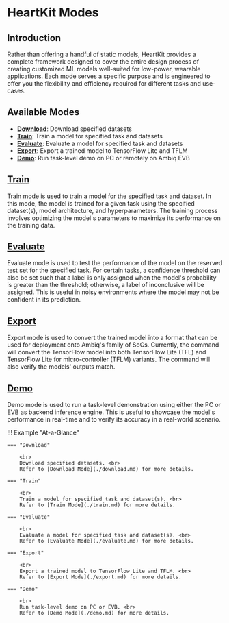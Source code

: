 # HeartKit Modes


## <span class="sk-h2-span">Introduction</span>

Rather than offering a handful of static models, HeartKit provides a complete framework designed to cover the entire design process of creating customized ML models well-suited for low-power, wearable applications. Each mode serves a specific purpose and is engineered to offer you the flexibility and efficiency required for different tasks and use-cases.


## Available Modes

- **[Download](./download.md)**: Download specified datasets
- **[Train](./train.md)**: Train a model for specified task and datasets
- **[Evaluate](./evaluate.md)**: Evaluate a model for specified task and datasets
- **[Export](./export.md)**: Export a trained model to TensorFlow Lite and TFLM
- **[Demo](./demo.md)**: Run task-level demo on PC or remotely on Ambiq EVB

## <span class="sk-h2-span">[Train](./train.md)</span>

Train mode is used to train a model for the specified task and dataset. In this mode, the model is trained for a given task using the specified dataset(s), model architecture, and hyperparameters. The training process involves optimizing the model's parameters to maximize its performance on the training data.

## <span class="sk-h2-span">[Evaluate](./evaluate.md)</span>

Evaluate mode is used to test the performance of the model on the reserved test set for the specified task. For certain tasks, a confidence threshold can also be set such that a label is only assigned when the model's probability is greater than the threshold; otherwise, a label of inconclusive will be assigned. This is useful in noisy environments where the model may not be confident in its prediction.

## <span class="sk-h2-span">[Export](./export.md)</span>

Export mode is used to convert the trained model into a format that can be used for deployment onto Ambiq's family of SoCs. Currently, the command will convert the TensorFlow model into both TensorFlow Lite (TFL) and TensorFlow Lite for micro-controller (TFLM) variants. The command will also verify the models' outputs match.

## <span class="sk-h2-span">[Demo](./demo.md)</span>

Demo mode is used to run a task-level demonstration using either the PC or EVB as backend inference engine. This is useful to showcase the model's performance in real-time and to verify its accuracy in a real-world scenario.


!!! Example "At-a-Glance"

    === "Download"

        <br>
        Download specified datasets. <br>
        Refer to [Download Mode](./download.md) for more details.

    === "Train"

        <br>
        Train a model for specified task and dataset(s). <br>
        Refer to [Train Mode](./train.md) for more details.

    === "Evaluate"

        <br>
        Evaluate a model for specified task and dataset(s). <br>
        Refer to [Evaluate Mode](./evaluate.md) for more details.

    === "Export"

        <br>
        Export a trained model to TensorFlow Lite and TFLM. <br>
        Refer to [Export Mode](./export.md) for more details.

    === "Demo"

        <br>
        Run task-level demo on PC or EVB. <br>
        Refer to [Demo Mode](./demo.md) for more details.

